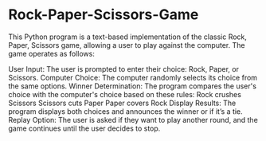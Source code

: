 # Rock-Paper-Scissors-Game
This Python program is a text-based implementation of the classic Rock, Paper, Scissors game, allowing a user to play against the computer. The game operates as follows:

User Input: The user is prompted to enter their choice: Rock, Paper, or Scissors.
Computer Choice: The computer randomly selects its choice from the same options.
Winner Determination: The program compares the user's choice with the computer's choice based on these rules:
Rock crushes Scissors
Scissors cuts Paper
Paper covers Rock
Display Results: The program displays both choices and announces the winner or if it’s a tie.
Replay Option: The user is asked if they want to play another round, and the game continues until the user decides to stop.
